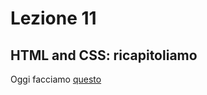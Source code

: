 # Lezione 11

## HTML and CSS: ricapitoliamo

Oggi facciamo [questo](https://templated.co/p/1782153616677876)
